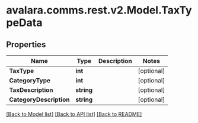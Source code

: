 
# avalara.comms.rest.v2.Model.TaxTypeData

## Properties

Name | Type | Description | Notes
------------ | ------------- | ------------- | -------------
**TaxType** | **int** |  | [optional] 
**CategoryType** | **int** |  | [optional] 
**TaxDescription** | **string** |  | [optional] 
**CategoryDescription** | **string** |  | [optional] 

[[Back to Model list]](../README.md#documentation-for-models)
[[Back to API list]](../README.md#documentation-for-api-endpoints)
[[Back to README]](../README.md)

